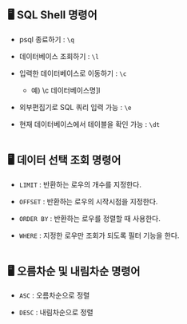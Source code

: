 ## 🖥 SQL Shell 명령어
* psql 종료하기 : `\q `

* 데이터베이스 조회하기 : `\l`

* 입력한 데이터베이스로 이동하기 : `\c`
  * 예) \c 데이터베이스명]l   

* 외부편집기로 SQL 쿼리 입력 가능 : `\e`

* 현재 데이터베이스에서 테이블을 확인 가능 : `\dt`
<br/><br/>

## 🖥 데이터 선택 조회 명령어
* `LIMIT` : 반환하는 로우의 개수를 지정한다.

* `OFFSET` : 반환하는 로우의 시작시점을 지정한다.

* `ORDER BY` : 반환하는 로우를 정렬할 때 사용한다.

* `WHERE` : 지정한 로우만 조회가 되도록 필터 기능을 한다.
<br/><br/>

## 🖥 오름차순 및 내림차순 명령어
* `ASC` : 오름차순으로 정렬

* `DESC` : 내림차순으로 정렬


